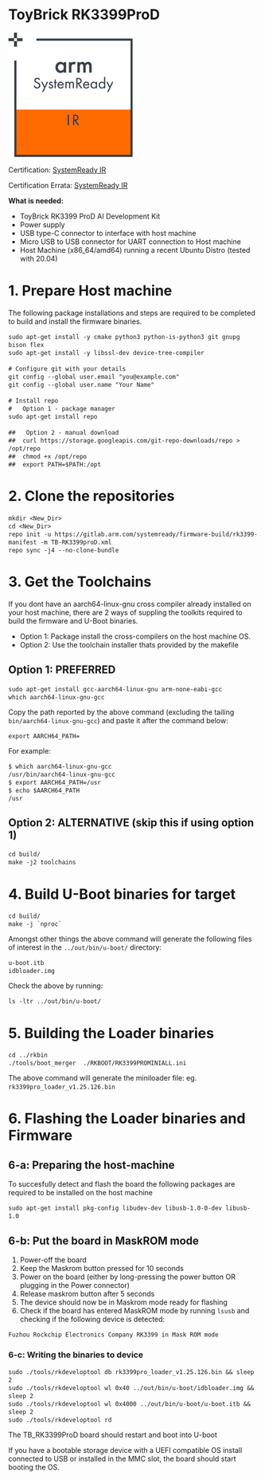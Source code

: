 # ToyBrick RK3399ProD

![SystemReady-IR Certified](/_assets/systemready_icons/ir.png)

Certification:
[SystemReady IR](https://armkeil.blob.core.windows.net/developer/Files/pdf/certificate-list/arm-systemready-ir-certification-rockchip.pdf)

Certification Errata:
[SystemReady IR](https://armkeil.blob.core.windows.net/developer/Files/pdf/certificate-list/arm-systemready-errata-document-rockchip-tb-rk3399pro-414.pdf)


**What is needed:**
- ToyBrick RK3399 ProD AI Development Kit
- Power supply
- USB type-C connector to interface with host machine
- Micro USB to USB connector for UART connection to Host machine 
- Host Machine (x86_64/amd64) running a recent Ubuntu Distro (tested with 20.04)



# 1. Prepare Host machine
The following package installations and steps are required to be completed to build and install the firmware binaries.

```
sudo apt-get install -y cmake python3 python-is-python3 git gnupg bison flex
sudo apt-get install -y libssl-dev device-tree-compiler

# Configure git with your details
git config --global user.email "you@example.com"
git config --global user.name "Your Name"

# Install repo
#   Option 1 - package manager
sudo apt-get install repo

##   Option 2 - manual download
##  curl https://storage.googleapis.com/git-repo-downloads/repo > /opt/repo
##  chmod +x /opt/repo
##  export PATH=$PATH:/opt
```


# 2. Clone the repositories
```
mkdir <New_Dir>
cd <New_Dir>
repo init -u https://gitlab.arm.com/systemready/firmware-build/rk3399-manifest -m TB-RK3399proD.xml
repo sync -j4 --no-clone-bundle
```

# 3. Get the Toolchains
If you dont have an aarch64-linux-gnu cross compiler already installed on your host machine, there are 2 ways of suppling the toolkits required to build the firmware and U-Boot binaries.

* Option 1: Package install the cross-compilers on the host machine OS.
* Option 2: Use the toolchain installer thats provided by the makefile

## Option 1: PREFERRED

```
sudo apt-get install gcc-aarch64-linux-gnu arm-none-eabi-gcc
which aarch64-linux-gnu-gcc
```
Copy the path reported by the above command (excluding the tailing `bin/aarch64-linux-gnu-gcc`) and paste it after the command below:

```
export AARCH64_PATH=
```
For example:

```
$ which aarch64-linux-gnu-gcc
/usr/bin/aarch64-linux-gnu-gcc
$ export AARCH64_PATH=/usr
$ echo $AARCH64_PATH
/usr
```

## Option 2: ALTERNATIVE (skip this if using option 1)

```
cd build/
make -j2 toolchains
```

# 4. Build U-Boot binaries for target
```
cd build/
make -j `nproc`
```
Amongst other things the above command will generate the following files of interest in the `../out/bin/u-boot/` directory:

```
u-boot.itb
idbloader.img
```
Check the above by running:
```
ls -ltr ../out/bin/u-boot/
```

# 5. Building the Loader binaries
```
cd ../rkbin
./tools/boot_merger  ./RKBOOT/RK3399PROMINIALL.ini
```
The above command will generate the miniloader file: eg. `rk3399pro_loader_v1.25.126.bin`

# 6. Flashing the Loader binaries and Firmware

## 6-a: Preparing the host-machine
To succesfully detect and flash the board the following packages are required to be installed on the host machine

```
sudo apt-get install pkg-config libudev-dev libusb-1.0-0-dev libusb-1.0
```


## 6-b: Put the board in MaskROM mode
1. Power-off the board
2. Keep the Maskrom button pressed for 10 seconds
3. Power on the board (either by long-pressing the power button OR plugging in the Power connector)
4. Release maskrom button after 5 seconds
5. The device should now be in Maskrom mode ready for flashing
6. Check if the board has entered MaskROM mode by running `lsusb` and checking if the following device is detected:

```
Fuzhou Rockchip Electronics Company RK3399 in Mask ROM mode
```


### 6-c: Writing the binaries to device
```
sudo ./tools/rkdeveloptool db rk3399pro_loader_v1.25.126.bin && sleep 2
sudo ./tools/rkdeveloptool wl 0x40 ../out/bin/u-boot/idbloader.img && sleep 2
sudo ./tools/rkdeveloptool wl 0x4000 ../out/bin/u-boot/u-boot.itb && sleep 2
sudo ./tools/rkdeveloptool rd
```

The TB_RK3399ProD board should restart and boot into U-boot

If you have a bootable storage device with a UEFI compatible OS install connected to USB or installed in the MMC slot, the board should start booting the OS.


